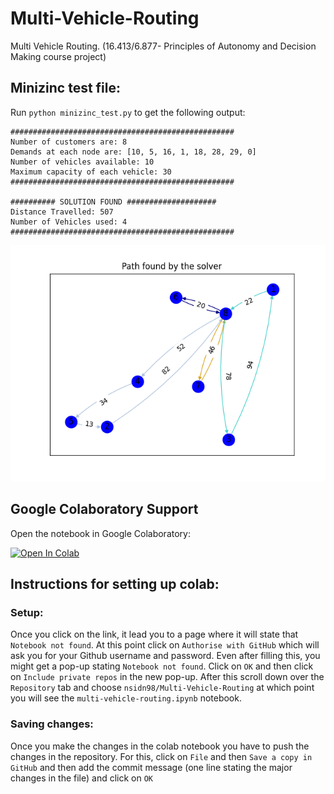 # Multi-Vehicle-Routing
Multi Vehicle Routing. (16.413/6.877- Principles of Autonomy and Decision Making course project)

## Minizinc test file:
Run `python minizinc_test.py` to get the following output:
```
##################################################
Number of customers are: 8
Demands at each node are: [10, 5, 16, 1, 18, 28, 29, 0]
Number of vehicles available: 10
Maximum capacity of each vehicle: 30
##################################################

########## SOLUTION FOUND ####################
Distance Travelled: 507
Number of Vehicles used: 4
##################################################
```
![Example solution](https://raw.githubusercontent.com/nsidn98/Multi-Vehicle-Routing/main/assets/vrp_solution.png?token=AGFGCMD6SSEPI4KSKJBRKGK7X2UGO)
## Google Colaboratory Support
Open the notebook in Google Colaboratory:

[![Open In Colab](https://colab.research.google.com/assets/colab-badge.svg)](https://colab.research.google.com/github/nsidn98/Multi-Vehicle-Routing/blob/main/multi-vehicle-routing.ipynb)

## Instructions for setting up colab: 
### Setup:
Once you click on the link, it lead you to a page where it will state that `Notebook not found`. At this point click on `Authorise with GitHub` which will ask you for your Github username and password. Even after filling this, you might get a pop-up stating `Notebook not found`. Click on `OK` and then click on `Include private repos` in the new pop-up. After this scroll down over the `Repository` tab and choose `nsidn98/Multi-Vehicle-Routing` at which point you will see the `multi-vehicle-routing.ipynb` notebook.

### Saving changes:
Once you make the changes in the colab notebook you have to push the changes in the repository. For this, click on `File` and then `Save a copy in GitHub` and then add the commit message (one line stating the major changes in the file) and click on `OK`